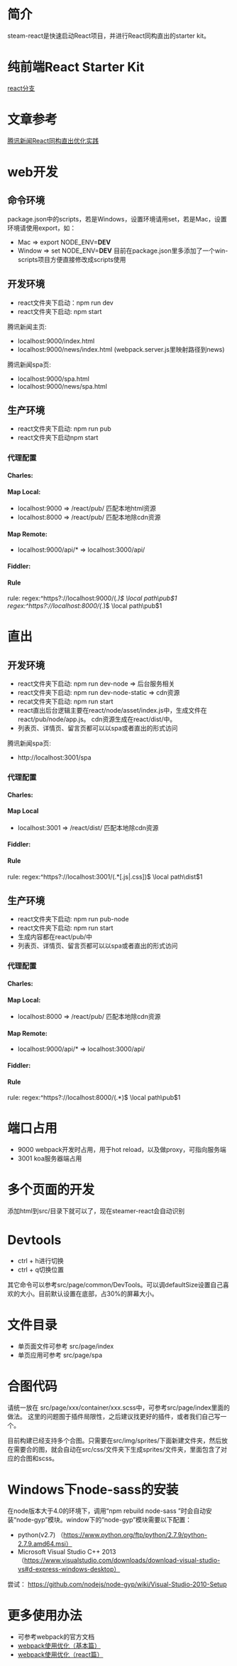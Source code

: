 # 简介
steam-react是快速启动React项目，并进行React同构直出的starter kit。

# 纯前端React Starter Kit
[react分支](https://github.com/SteamerTeam/steamer-react/tree/react)

# 文章参考
[腾讯新闻React同构直出优化实践](https://github.com/lcxfs1991/blog/issues/10)

# web开发

## 命令环境
package.json中的scripts，若是Windows，设置环境请用set，若是Mac，设置环境请使用export，如：
* Mac => export NODE_ENV=__DEV__
* Window => set NODE_ENV=__DEV__
目前在package.json里多添加了一个win-scripts项目方便直接修改成scripts使用

## 开发环境
* react文件夹下启动：npm run dev
* react文件夹下启动: npm start

腾讯新闻主页:
* localhost:9000/index.html 
* localhost:9000/news/index.html (webpack.server.js里映射路径到news)

腾讯新闻spa页:
* localhost:9000/spa.html
* localhost:9000/news/spa.html


## 生产环境
* react文件夹下启动: npm run pub
* react文件夹下启动npm start

### 代理配置
#### Charles:
#### Map Local: 
* localhost:9000 => /react/pub/ 匹配本地html资源
* localhost:8000 => /react/pub/ 匹配本地除cdn资源 

#### Map Remote: 
* localhost:9000/api/* => localhost:3000/api/

#### Fiddler:
#### Rule
rule:
regex:^https?:\/\/localhost:9000\/(.*)$    \local path\pub\$1
regex:^https?:\/\/localhost:8000\/(.*)$    \local path\pub\$1


# 直出
## 开发环境
* react文件夹下启动: npm run dev-node => 后台服务相关
* react文件夹下启动: npm run dev-node-static  => cdn资源
* recat文件夹下启动: npm run start
* react直出后台逻辑主要在react/node/asset/index.js中，生成文件在react/pub/node/app.js。
cdn资源生成在react/dist/中。
* 列表页、详情页、留言页都可以以spa或者直出的形式访问

腾讯新闻spa页:
* http://localhost:3001/spa

### 代理配置
#### Charles:
#### Map Local
* localhost:3001 => /react/dist/ 匹配本地除cdn资源 

#### Fiddler:
#### Rule
rule:
regex:^https?:\/\/localhost:3001\/(.*[.js|.css])$    \local path\dist\$1


## 生产环境
* react文件夹下启动: npm run pub-node
* react文件夹下启动: npm run start
* 生成内容都在react/pub/中
* 列表页、详情页、留言页都可以以spa或者直出的形式访问

### 代理配置
#### Charles:
#### Map Local: 
* localhost:8000 => /react/pub/ 匹配本地除cdn资源 

#### Map Remote: 
* localhost:9000/api/* => localhost:3000/api/

#### Fiddler:
#### Rule
rule:
regex:^https?:\/\/localhost:8000\/(.*)$    \local path\pub\$1

# 端口占用
* 9000 webpack开发时占用，用于hot reload，以及做proxy，可指向服务端
* 3001 koa服务器端占用

# 多个页面的开发
添加html到src/目录下就可以了，现在steamer-react会自动识别

# Devtools
* ctrl + h进行切换
* ctrl + q切换位置

其它命令可以参考src/page/common/DevTools。可以调defaultSize设置自己喜欢的大小。目前默认设置在底部，占30%的屏幕大小。

# 文件目录
* 单页面文件可参考 src/page/index
* 单页应用可参考 src/page/spa


# 合图代码
请统一放在 src/page/xxx/container/xxx.scss中，可参考src/page/index里面的做法。
这里的问题囿于插件局限性，之后建议找更好的插件，或者我们自己写一个。

目前构建已经支持多个合图。只需要在src/img/sprites/下面新建文件夹，然后放在需要合的图，就会自动在src/css/文件夹下生成sprites/文件夹，里面包含了对应的合图和scss。

# Windows下node-sass的安装
在node版本大于4.0的环境下，调用“npm rebuild node-sass ”时会自动安装“node-gyp”模块。window下的“node-gyp”模块需要以下配置：

* python(v2.7) （https://www.python.org/ftp/python/2.7.9/python-2.7.9.amd64.msi）
* Microsoft Visual Studio C++ 2013 （https://www.visualstudio.com/downloads/download-visual-studio-vs#d-express-windows-desktop）


尝试：
https://github.com/nodejs/node-gyp/wiki/Visual-Studio-2010-Setup

# 更多使用办法
* 可参考webpack的官方文档
* [webpack使用优化（基本篇）](https://github.com/lcxfs1991/blog/issues/2)
* [webpack使用优化（react篇）](https://github.com/lcxfs1991/blog/issues/7)
